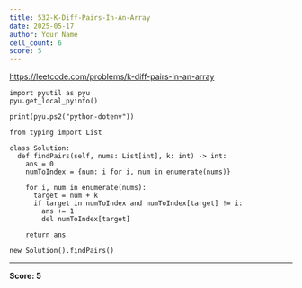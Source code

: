 ```yaml
---
title: 532-K-Diff-Pairs-In-An-Array
date: 2025-05-17
author: Your Name
cell_count: 6
score: 5
---
```


https://leetcode.com/problems/k-diff-pairs-in-an-array


```
import pyutil as pyu
pyu.get_local_pyinfo()
```


```
print(pyu.ps2("python-dotenv"))
```


```
from typing import List
```


```
class Solution:
  def findPairs(self, nums: List[int], k: int) -> int:
    ans = 0
    numToIndex = {num: i for i, num in enumerate(nums)}

    for i, num in enumerate(nums):
      target = num + k
      if target in numToIndex and numToIndex[target] != i:
        ans += 1
        del numToIndex[target]

    return ans
```


```
new Solution().findPairs()
```


---
**Score: 5**